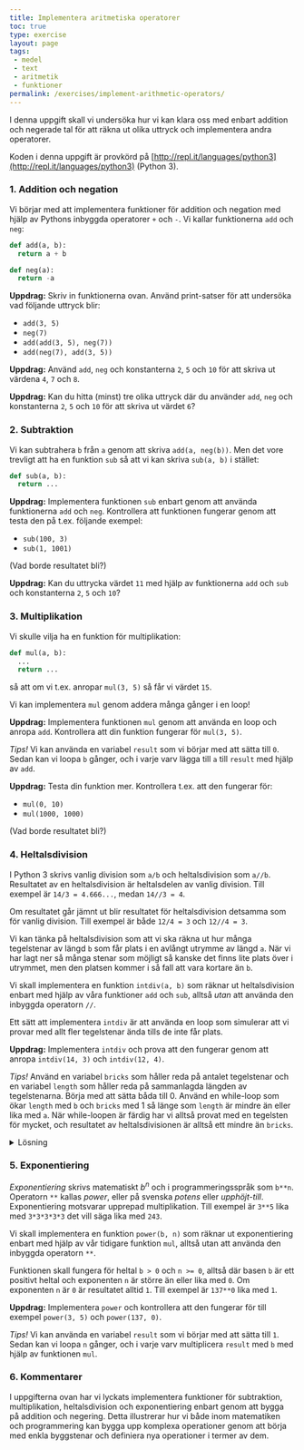 ```yaml
---
title: Implementera aritmetiska operatorer
toc: true
type: exercise
layout: page
tags:
 - medel
 - text
 - aritmetik
 - funktioner
permalink: /exercises/implement-arithmetic-operators/
---
```


I denna uppgift skall vi undersöka hur vi kan klara oss med enbart addition och negerade tal för att räkna ut olika uttryck och implementera andra operatorer.

Koden i denna uppgift är provkörd på [http://repl.it/languages/python3](http://repl.it/languages/python3) (Python 3).

### 1. Addition och negation

Vi börjar med att implementera funktioner för addition och negation med hjälp av Pythons inbyggda operatorer `+` och `-`. Vi kallar funktionerna `add` och `neg`:

```python
def add(a, b):
  return a + b

def neg(a):
  return -a
```

**Uppdrag:** Skriv in funktionerna ovan. Använd print-satser för att undersöka vad följande uttryck blir:

- `add(3, 5)`
- `neg(7)`
- `add(add(3, 5), neg(7))`
- `add(neg(7), add(3, 5))`

**Uppdrag:** Använd `add`, `neg` och konstanterna `2`, `5` och `10` för att skriva ut värdena `4`, `7` och `8`.

**Uppdrag:** Kan du hitta (minst) tre olika uttryck där du använder `add`, `neg` och konstanterna `2`, `5` och `10` för att skriva ut värdet `6`?

### 2. Subtraktion

Vi kan subtrahera `b` från `a` genom att skriva `add(a, neg(b))`. Men det vore trevligt att ha en funktion `sub` så att vi kan skriva `sub(a, b)` i stället:

```python
def sub(a, b):
  return ...
```
**Uppdrag:** Implementera funktionen `sub` enbart genom att använda funktionerna `add` och `neg`. Kontrollera att funktionen fungerar genom att testa den på t.ex. följande exempel:

- `sub(100, 3)`
- `sub(1, 1001)`

(Vad borde resultatet bli?)

**Uppdrag:** Kan du uttrycka värdet `11` med hjälp av funktionerna `add` och `sub` och konstanterna `2`, `5` och `10`?

### 3. Multiplikation

Vi skulle vilja ha en funktion för multiplikation:

```python
def mul(a, b):
  ...
  return ...
```

så att om vi t.ex. anropar `mul(3, 5)` så får vi värdet `15`.

Vi kan implementera `mul` genom addera många gånger i en loop!

**Uppdrag:** Implementera funktionen `mul` genom att använda en loop och anropa `add`. Kontrollera att din funktion fungerar för `mul(3, 5)`.

*Tips!* Vi kan använda en variabel `result` som vi börjar med att sätta till `0`. Sedan kan vi loopa `b` gånger, och i varje varv lägga till `a` till `result` med hjälp av `add`.

**Uppdrag:** Testa din funktion mer. Kontrollera t.ex. att den fungerar för:

- `mul(0, 10)`
- `mul(1000, 1000)`

(Vad borde resultatet bli?)

### 4. Heltalsdivision

I Python 3 skrivs vanlig division som `a/b` och heltalsdivision som `a//b`.  Resultatet av en heltalsdivision är heltalsdelen av vanlig division. Till exempel är `14/3 = 4.666...`, medan `14//3 = 4`.

Om resultatet går jämnt ut blir resultatet för heltalsdivision detsamma som för vanlig division. Till exempel är både `12/4 = 3` och `12//4 = 3`.

Vi kan tänka på heltalsdivision som att vi ska räkna ut hur många tegelstenar av längd `b` som får plats i en avlångt utrymme av längd `a`. När vi har lagt ner så många stenar som möjligt så kanske det finns lite plats över i utrymmet, men den platsen kommer i så fall att vara kortare än `b`.

Vi skall implementera en funktion `intdiv(a, b)` som räknar ut heltalsdivision enbart med hjälp av våra funktioner `add` och `sub`, alltså *utan* att använda den inbyggda operatorn `//`.

Ett sätt att implementera `intdiv` är att använda en loop som simulerar att vi provar med allt fler tegelstenar ända tills de inte får plats.

**Uppdrag:** Implementera `intdiv` och prova att den fungerar genom att anropa `intdiv(14, 3)` och `intdiv(12, 4)`.

*Tips!* Använd en variabel `bricks` som håller reda på antalet tegelstenar och en variabel `length` som håller reda på sammanlagda längden av tegelstenarna. Börja med att sätta båda till 0. Använd en while-loop som ökar `length` med `b` och `bricks` med 1 så länge som `length` är mindre än eller lika med `a`. När while-loopen är färdig har vi alltså provat med en tegelsten för mycket, och resultatet av heltalsdivisionen är alltså ett mindre än `bricks`.

<details>
<summary markdown="span">
Lösning
</summary>
<pre>
def intdiv(a, b):
  length = 0
  bricks = 0
  while (length <= a):
    length = add(length, b)
    bricks = add(bricks, 1)
  return sub(bricks, 1)
</pre>
</details>

### 5. Exponentiering

*Exponentiering* skrivs matematiskt <i>b<sup>n</sup></i> och i programmeringsspråk som `b**n`. Operatorn `**` kallas *power*, eller på svenska *potens* eller *upphöjt-till*. Exponentiering motsvarar upprepad multiplikation. Till exempel är `3**5` lika med `3*3*3*3*3` det vill säga lika med `243`.

Vi skall implementera en funktion `power(b, n)` som räknar ut exponentiering enbart med hjälp av vår tidigare funktion `mul`, alltså utan att använda den inbyggda operatorn `**`.

Funktionen skall fungera för heltal `b > 0` och `n >= 0`, alltså där basen `b` är ett positivt heltal och exponenten `n` är större än eller lika med `0`. Om exponenten `n` är `0` är resultatet alltid `1`. Till exempel är `137**0` lika med `1`.

**Uppdrag:** Implementera `power` och kontrollera att den fungerar för till exempel `power(3, 5)` och `power(137, 0)`.

*Tips!* Vi kan använda en variabel `result` som vi börjar med att sätta till `1`. Sedan kan vi loopa `n` gånger, och i varje varv multiplicera `result` med `b` med hjälp av funktionen `mul`.

### 6. Kommentarer

I uppgifterna ovan har vi lyckats implementera funktioner för subtraktion, multiplikation, heltalsdivision och exponentiering enbart genom att bygga på addition och negering. Detta illustrerar hur vi både inom matematiken och programmering kan bygga upp komplexa operationer genom att börja med enkla byggstenar och definiera nya operationer i termer av dem.
